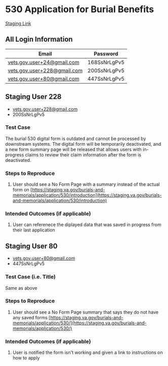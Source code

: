 # 530 Application for Burial Benefits

[Staging Link](https://staging.va.gov/burials-and-memorials/application/530/introduction)

## All Login Information
| Email                         | Password | 
| ----------------------------- | ---------- |
| vets.gov.user+24@gmail.com   | 168SsNrLgPv5 | 
| vets.gov.user+228@gmail.com   | 200SsNrLgPv5 | 
| vets.gov.user+80@gmail.com   | 447SsNrLgPv5 | 

## Staging User 228
- vets.gov.user+228@gmail.com
- 200SsNrLgPv5

### Test Case
The burial 530 digital form is outdated and cannot be processed by downstream systems. The digital form will be temporarily deactivated, and a new form summary page will be released that allows users with in-progress claims to review their claim information after the form is deactivated.

### Steps to Reproduce
1. User should see a No Form Page with a summary instead of the actual form on [https://staging.va.gov/burials-and-memorials/application/530/introduction](https://staging.va.gov/burials-and-memorials/application/530/introduction)

### Intended Outcomes (if applicable)
1. User can referenece the diplayed data that was saved in progress from their last application

## Staging User 80

- vets.gov.user+80@gmail.com 
- 447SsNrLgPv5

### Test Case (i.e. Title)
Same as above

### Steps to Reproduce
1. User should see a No Form Page summary that says they do not have any saved forms [https://staging.va.gov/burials-and-memorials/application/530/](https://staging.va.gov/burials-and-memorials/application/530/)

### Intended Outcomes (if applicable)
1. User is notified the form isn't working and given a link to instructions on how to apply
